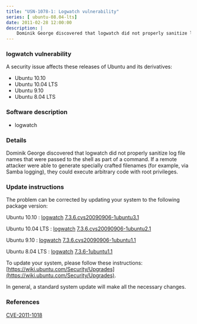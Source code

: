 ```yaml
---
title: "USN-1078-1: Logwatch vulnerability"
series: [ ubuntu-08.04-lts]
date: 2011-02-28 12:00:00
description: |
    Dominik George discovered that logwatch did not properly sanitize log file names that were passed to the shell as part of a command. If a remote attacker were able to generate specially crafted filenames (for example, via Samba logging), they could execute arbitrary code with root privileges. 
--- 
```

 
### logwatch vulnerability

A security issue affects these releases of Ubuntu and its derivatives:

* Ubuntu 10.10
* Ubuntu 10.04 LTS
* Ubuntu 9.10
* Ubuntu 8.04 LTS

### Software description

* logwatch 

### Details

Dominik George discovered that logwatch did not properly sanitize log file names that were passed to the shell as part of a command. If a remote attacker were able to generate specially crafted filenames (for example, via Samba logging), they could execute arbitrary code with root privileges. 

### Update instructions

The problem can be corrected by updating your system to the following package version:

Ubuntu 10.10
 : [logwatch](https://launchpad.net/ubuntu/+source/logwatch) <span> [7.3.6.cvs20090906-1ubuntu3.1](https://launchpad.net/ubuntu/+source/logwatch/7.3.6.cvs20090906-1ubuntu3.1) </span> 

Ubuntu 10.04 LTS
 : [logwatch](https://launchpad.net/ubuntu/+source/logwatch) <span> [7.3.6.cvs20090906-1ubuntu2.1](https://launchpad.net/ubuntu/+source/logwatch/7.3.6.cvs20090906-1ubuntu2.1) </span> 

Ubuntu 9.10
 : [logwatch](https://launchpad.net/ubuntu/+source/logwatch) <span> [7.3.6.cvs20090906-1ubuntu1.1](https://launchpad.net/ubuntu/+source/logwatch/7.3.6.cvs20090906-1ubuntu1.1) </span> 

Ubuntu 8.04 LTS
 : [logwatch](https://launchpad.net/ubuntu/+source/logwatch) <span> [7.3.6-1ubuntu1.1](https://launchpad.net/ubuntu/+source/logwatch/7.3.6-1ubuntu1.1) </span> 

To update your system, please follow these instructions: [https://wiki.ubuntu.com/Security/Upgrades](https://wiki.ubuntu.com/Security/Upgrades).

In general, a standard system update will make all the necessary changes. 

### References

 [CVE-2011-1018](http://people.ubuntu.com/~ubuntu-security/cve/CVE-2011-1018)
 
